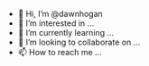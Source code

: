 - 👋 Hi, I’m @dawnhogan
- 👀 I’m interested in ...
- 🌱 I’m currently learning ...
- 💞️ I’m looking to collaborate on ...
- 📫 How to reach me ...

<!---
dawnhogan/dawnhogan is a ✨ special ✨ repository because its `README.md` (this file) appears on your GitHub profile.
You can click the Preview link to take a look at your changes.
--->
